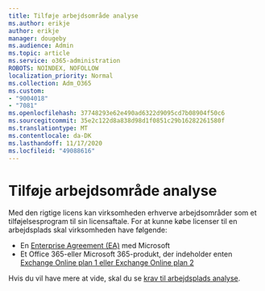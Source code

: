 ```yaml
---
title: Tilføje arbejdsområde analyse
ms.author: erikje
author: erikje
manager: dougeby
ms.audience: Admin
ms.topic: article
ms.service: o365-administration
ROBOTS: NOINDEX, NOFOLLOW
localization_priority: Normal
ms.collection: Adm_O365
ms.custom:
- "9004018"
- "7081"
ms.openlocfilehash: 37748293e62e490ad6322d9095cd7b08904f50c6
ms.sourcegitcommit: 35e2c122d8a838d98d1f0851c29b16282261580f
ms.translationtype: MT
ms.contentlocale: da-DK
ms.lasthandoff: 11/17/2020
ms.locfileid: "49088616"
---
```

# <a name="add-workplace-analytics"></a>Tilføje arbejdsområde analyse

Med den rigtige licens kan virksomheden erhverve arbejdsområder som et tilføjelsesprogram til sin licensaftale. For at kunne købe licenser til en arbejdsplads skal virksomheden have følgende: 

- En [Enterprise Agreement (EA)](https://docs.microsoft.com/workplace-analytics/setup/environment-requirements#enterprise-agreements) med Microsoft
- Et Office 365-eller Microsoft 365-produkt, der indeholder enten [Exchange Online plan 1 eller Exchange Online plan 2](https://docs.microsoft.com/workplace-analytics/setup/environment-requirements#exchange-online-plans)

Hvis du vil have mere at vide, skal du se [krav til arbejdsplads analyse](https://docs.microsoft.com/workplace-analytics/setup/environment-requirements). 
